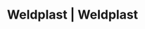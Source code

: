 ---
Link: "file:/Users/vinayakpatel/Downloads/www.weldplast.cz/eshop_products_compare/add/eshop-products-variant11"
product_name: "null"
product_id: "null"
title: "Weldplast | Weldplast"
product_desc: ""
product_specs: ""
product_downloads: ""
href: ""
accessories: ""
similar_products: ""
---